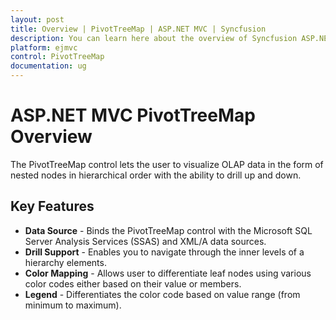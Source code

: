 ```yaml
---
layout: post
title: Overview | PivotTreeMap | ASP.NET MVC | Syncfusion
description: You can learn here about the overview of Syncfusion ASP.NET MVC PivotTreeMap control and more details.
platform: ejmvc
control: PivotTreeMap
documentation: ug
---
```


# ASP.NET MVC PivotTreeMap Overview

The PivotTreeMap control lets the user to visualize OLAP data in the form of nested nodes in hierarchical order with the ability to drill up and down.

## Key Features

* **Data Source** - Binds the PivotTreeMap control with the Microsoft SQL Server Analysis Services (SSAS) and XML/A data sources.
* **Drill Support** - Enables you to navigate through the inner levels of a hierarchy elements.
* **Color Mapping** - Allows user to differentiate leaf nodes using various color codes either based on their value or members.
* **Legend** - Differentiates the color code based on value range (from minimum to maximum).



